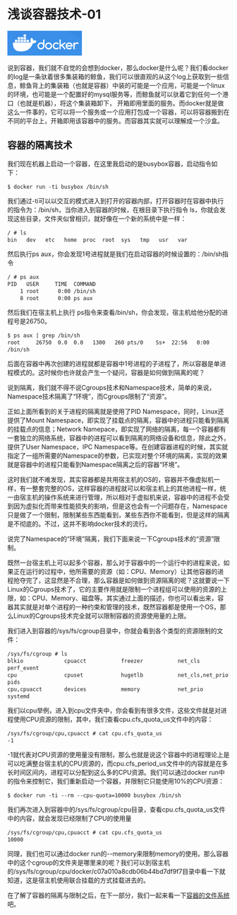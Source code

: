# 浅谈容器技术-01
![](https://github.com/hanlaipeng/project-analysis/blob/master/img/docker.png)

说到容器，我们就不自觉的会想到docker，那么docker是什么呢？我们看docker的log是一条驮着很多集装箱的鲸鱼，我们可以很直观的从这个log上获取到一些信息，鲸鱼背上的集装箱（也就是容器）中装的可能是一个应用，可能是一个linux的环境，也可能是一个配置好的mysql服务等，而鲸鱼就可以驮着它到任何一个港口（也就是机器），将这个集装箱卸下， 开箱即用里面的服务。而docker就是做这么一件事的，它可以将一个服务或一个应用打包成一个容器，可以将容器搬到在不同的平台上，开箱即用该容器中的服务。而容器其实就可以理解成一个沙盒。

## 容器的隔离技术
我们现在机器上启动一个容器，在这里我启动的是busybox容器，启动指令如下：

```
$ docker run -ti busybox /bin/sh
```
我们通过-ti可以以交互的模式进入到打开的容器内部，打开容器时在容器中执行的指令为：/bin/sh，当你进入到容器的时候，在根目录下执行指令 ls，你就会发现这些目录，文件夹似曾相识，就好像在一个新的系统中是一样：

```
/ # ls
bin   dev   etc   home  proc  root  sys   tmp   usr   var
```
然后执行ps aux，你会发现1号进程就是我们在启动容器的时候设置的：/bin/sh指令

```
/ # ps aux
PID   USER     TIME  COMMAND
    1 root      0:00 /bin/sh
    8 root      0:00 ps aux
```
然后我们在宿主机上执行 ps指令来查看/bin/sh，你会发现，宿主机给他分配的进程号是26750。

```
$ ps aux | grep /bin/sh
root     26750  0.0  0.0   1300   260 pts/0    Ss+  22:56   0:00 /bin/sh
```
后面在容器中再次创建的进程就都是容器中1号进程的子进程了，所以容器是单进程模式的。这时候你也许就会产生一个疑问，容器是如何做到隔离的呢？

说到隔离，我们就不得不说Cgroups技术和Namespace技术，简单的来说，Namespace技术隔离了“环境”，而Cgroups限制了“资源”。

正如上面所看到的关于进程的隔离就是使用了PID Namespace，同时，Linux还提供了Mount Namespace，即实现了挂载点的隔离，容器中的进程只能看到隔离的挂载点的信息；Network Namepace，即实现了网络的隔离，每一个容器都有一套独立的网络系统，容器中的进程可以看到隔离的网络设备和信息，除此之外，提供了User Namespace，IPC Namespace等。在创建容器进程的时候，其实就指定了一组所需要的Namespace的参数，已实现对整个环境的隔离，实现的效果就是容器中的进程只能看到Namespace隔离之后的容器“环境”。

这时我们就不难发现，其实容器都是共用宿主机的OS的，容器并不像虚拟机一样，有一整套完整的OS，这样容器的进程就可以和宿主机上的其他进程一样，统一由宿主机的操作系统来进行管理，所以相对于虚拟机来说，容器中的进程不会受到因为虚拟化而带来性能损失的影响，但是这也会有一个问题存在，Namespace只是做了一个限制，限制某些东西能看到，某些东西你不能看到，但是这样的隔离是不彻底的。不过，这并不影响docker技术的流行。

说完了Namespace的“环境”隔离，我们下面来说一下Cgroups技术的“资源”限制。

既然一台宿主机上可以起多个容器，那么对于容器中的一个运行中的进程来说，如果正在运行的过程中，他所需要的资源（如：CPU、Memory）让其他容器的进程抢夺完了，这显然是不合理，那么容器是如何做到资源隔离的呢？这就要说一下Linux的Cgroups技术了，它的主要作用就是限制一个进程组可以使用的资源的上限，如：CPU、Memory、磁盘等。其实通过上面的描述，你也可以看出来，容器其实就是对单个进程的一种约束和管理的技术，既然容器都是使用一个OS，那么Linux的Cgroups技术完全就可以限制容器的资源使用量的上限。

我们进入到容器的/sys/fs/cgroup目录中，你就会看到各个类型的资源限制的文件：

```
/sys/fs/cgroup # ls
blkio             cpuacct           freezer           net_cls           perf_event
cpu               cpuset            hugetlb           net_cls,net_prio  pids
cpu,cpuacct       devices           memory            net_prio          systemd
```
我们以cpu举例，进入到cpu文件夹中，你会看到有很多文件，这些文件就是对进程使用CPU资源的限制，其中，我们查看cpu.cfs\_quota_us文件中的内容：

```
/sys/fs/cgroup/cpu,cpuacct # cat cpu.cfs_quota_us
-1
```

-1就代表对CPU资源的使用量没有限制，那么也就是说这个容器中的进程理论上是可以吃满整台宿主机的CPU资源的，而cpu.cfs\_period_us文件中的内容就是在多长时间区间内，进程可以分配到这么多的CPU资源。我们可以通过docker run中的指令来控制它，我们重新启动一个容器，并限制它只能使用10%的CPU资源：

```
$ docker run -ti --rm --cpu-quota=10000 busybox /bin/sh
```
我们再次进入到容器中的/sys/fs/cgroup/cpu目录，查看cpu.cfs\_quota_us文件中的内容，就会发现已经限制了CPU的使用量

```
/sys/fs/cgroup/cpu,cpuacct # cat cpu.cfs_quota_us
10000
```

同理，我们也可以通过docker run的--memory来限制memory的使用。那么容器中的这个cgroup的文件夹是哪里来的呢？我们可以到宿主机的/sys/fs/cgroup/cpu/docker/c07a010a8cdb06b44bd7df9f7目录中看一下就知道，这是宿主机使用联合挂载的方式挂载进去的。

在了解了容器的隔离与限制之后，在下一部分，我们一起来看一下[容器的文件系统](./docker_02.md)吧。